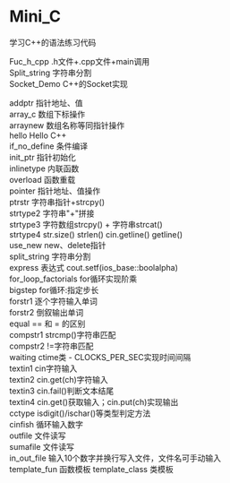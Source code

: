 # Mini_C

学习C++的语法练习代码

Fuc_h_cpp 		.h文件+.cpp文件+main调用	</br>
Split_string	字符串分割	</br>
Socket_Demo		C++的Socket实现	</br>

addptr			指针地址、值	</br>
array_c			数组下标操作	</br>
arraynew		数组名称等同指针操作	</br>
hello			Hello C++	</br>
if_no_define	条件编译	</br>
init_ptr		指针初始化	</br>
inlinetype		内联函数	</br>
overload		函数重载	</br>
pointer			指针地址、值操作	</br>
ptrstr			字符串指针+strcpy()	</br>
strtype2		字符串"+"拼接	</br>
strtype3		字符数组strcpy() + 字符串strcat()	</br>
strtype4		str.size() strlen() cin.getline() getline()	</br>
use_new			new、delete指针	</br>
split_string	字符串分割	</br>
express			表达式 cout.setf(ios_base::boolalpha)	</br>
for_loop_factorials	for循环实现阶乘	</br>
bigstep			for循环:指定步长	</br>
forstr1			逐个字符输入单词	</br>
forstr2			倒叙输出单词		</br>
equal			== 和 = 的区别		</br>
compstr1		strcmp()字符串匹配	</br>
compstr2		!=字符串匹配		</br>
waiting 		ctime类 - CLOCKS_PER_SEC实现时间间隔	</br>
textin1			cin字符输入			</br>
textin2			cin.get(ch)字符输入	</br>
textin3			cin.fail()判断文本结尾	</br>
textin4			cin.get()获取输入；cin.put(ch)实现输出	</br>
cctype			isdigit()/ischar()等类型判定方法	</br>
cinfish			循环输入数字	</br>
outfile			文件读写		</br>
sumafile		文件读写		</br>
in_out_file		输入10个数字并换行写入文件，文件名可手动输入	</br>
template_fun	函数模板
template_class	类模板